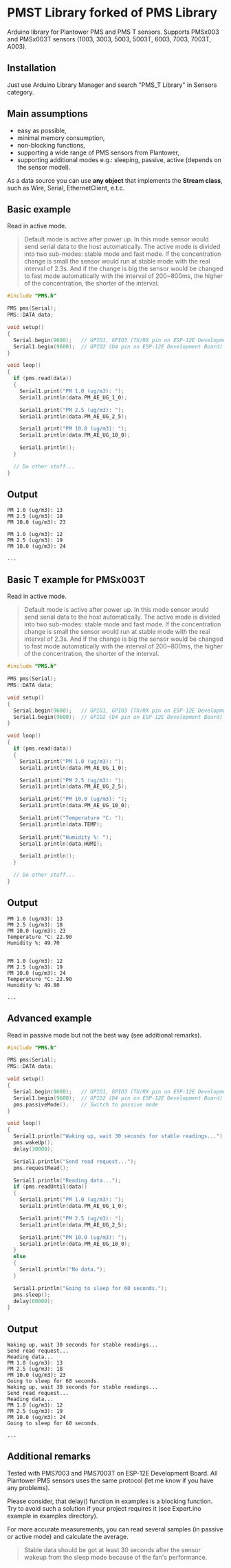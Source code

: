 # PMST Library forked of PMS Library
Arduino library for Plantower PMS and PMS T sensors.
Supports PMSx003 and PMSx003T sensors (1003, 3003, 5003, 5003T, 6003, 7003, 7003T, A003).
## Installation
Just use Arduino Library Manager and search "PMS_T Library" in Sensors category.
## Main assumptions
- easy as possible,
- minimal memory consumption,
- non-blocking functions,
- supporting a wide range of PMS sensors from Plantower,
- supporting additional modes e.g.: sleeping, passive, active (depends on the sensor model).

As a data source you can use **any object** that implements the **Stream class**, such as Wire, Serial, EthernetClient, e.t.c.
## Basic example
Read in active mode.
> Default mode is active after power up. In this mode sensor would send serial data to the host automatically. The active mode is divided into two sub-modes: stable mode and fast mode. If the concentration change is small the sensor would run at stable mode with the real interval of 2.3s. And if the change is big the sensor would be changed to fast mode automatically with the interval of 200~800ms, the higher of the concentration, the shorter of the interval.
```cpp
#include "PMS.h"

PMS pms(Serial);
PMS::DATA data;

void setup()
{
  Serial.begin(9600);   // GPIO1, GPIO3 (TX/RX pin on ESP-12E Development Board)
  Serial1.begin(9600);  // GPIO2 (D4 pin on ESP-12E Development Board)
}

void loop()
{
  if (pms.read(data))
  {
    Serial1.print("PM 1.0 (ug/m3): ");
    Serial1.println(data.PM_AE_UG_1_0);

    Serial1.print("PM 2.5 (ug/m3): ");
    Serial1.println(data.PM_AE_UG_2_5);

    Serial1.print("PM 10.0 (ug/m3): ");
    Serial1.println(data.PM_AE_UG_10_0);

    Serial1.println();
  }

  // Do other stuff...
}
```
## Output
```
PM 1.0 (ug/m3): 13
PM 2.5 (ug/m3): 18
PM 10.0 (ug/m3): 23

PM 1.0 (ug/m3): 12
PM 2.5 (ug/m3): 19
PM 10.0 (ug/m3): 24

...
```
## Basic T example for PMSx003T
Read in active mode.
> Default mode is active after power up. In this mode sensor would send serial data to the host automatically. The active mode is divided into two sub-modes: stable mode and fast mode. If the concentration change is small the sensor would run at stable mode with the real interval of 2.3s. And if the change is big the sensor would be changed to fast mode automatically with the interval of 200~800ms, the higher of the concentration, the shorter of the interval.
```cpp
#include "PMS.h"

PMS pms(Serial);
PMS::DATA data;

void setup()
{
  Serial.begin(9600);   // GPIO1, GPIO3 (TX/RX pin on ESP-12E Development Board)
  Serial1.begin(9600);  // GPIO2 (D4 pin on ESP-12E Development Board)
}

void loop()
{
  if (pms.read(data))
  {
    Serial1.print("PM 1.0 (ug/m3): ");
    Serial1.println(data.PM_AE_UG_1_0);

    Serial1.print("PM 2.5 (ug/m3): ");
    Serial1.println(data.PM_AE_UG_2_5);

    Serial1.print("PM 10.0 (ug/m3): ");
    Serial1.println(data.PM_AE_UG_10_0);

    Serial1.print("Temperature °C: ");
    Serial1.println(data.TEMP);
    
    Serial1.print("Humidity %: ");
    Serial1.println(data.HUMI);

    Serial1.println();
  }

  // Do other stuff...
}
```
## Output
```
PM 1.0 (ug/m3): 13
PM 2.5 (ug/m3): 18
PM 10.0 (ug/m3): 23
Temperature °C: 22.90
Humidity %: 49.70


PM 1.0 (ug/m3): 12
PM 2.5 (ug/m3): 19
PM 10.0 (ug/m3): 24
Temperature °C: 22.90
Humidity %: 49.80

...
```
## Advanced example
Read in passive mode but not the best way (see additional remarks). 
```cpp
#include "PMS.h"

PMS pms(Serial);
PMS::DATA data;

void setup()
{
  Serial.begin(9600);   // GPIO1, GPIO3 (TX/RX pin on ESP-12E Development Board)
  Serial1.begin(9600);  // GPIO2 (D4 pin on ESP-12E Development Board)
  pms.passiveMode();    // Switch to passive mode
}

void loop()
{
  Serial1.println("Waking up, wait 30 seconds for stable readings...");
  pms.wakeUp();
  delay(30000);

  Serial1.println("Send read request...");
  pms.requestRead();

  Serial1.println("Reading data...");
  if (pms.readUntil(data))
  {
    Serial1.print("PM 1.0 (ug/m3): ");
    Serial1.println(data.PM_AE_UG_1_0);

    Serial1.print("PM 2.5 (ug/m3): ");
    Serial1.println(data.PM_AE_UG_2_5);

    Serial1.print("PM 10.0 (ug/m3): ");
    Serial1.println(data.PM_AE_UG_10_0);
  }
  else
  {
    Serial1.println("No data.");
  }

  Serial1.println("Going to sleep for 60 seconds.");
  pms.sleep();
  delay(60000);
}
```
## Output
```
Waking up, wait 30 seconds for stable readings...
Send read request...
Reading data...
PM 1.0 (ug/m3): 13
PM 2.5 (ug/m3): 18
PM 10.0 (ug/m3): 23
Going to sleep for 60 seconds.
Waking up, wait 30 seconds for stable readings...
Send read request...
Reading data...
PM 1.0 (ug/m3): 12
PM 2.5 (ug/m3): 19
PM 10.0 (ug/m3): 24
Going to sleep for 60 seconds.

...
```
## Additional remarks
Tested with PMS7003 and PMS7003T on ESP-12E Development Board.
All Plantower PMS sensors uses the same protocol (let me know if you have any problems).

Please consider, that delay() function in examples is a blocking function.  
Try to avoid such a solution if your project requires it (see Expert.ino example in examples directory).

For more accurate measurements, you can read several samples (in passive or active mode) and calculate the average.
> Stable data should be got at least 30 seconds after the sensor wakeup from the sleep mode because of the fan's performance.